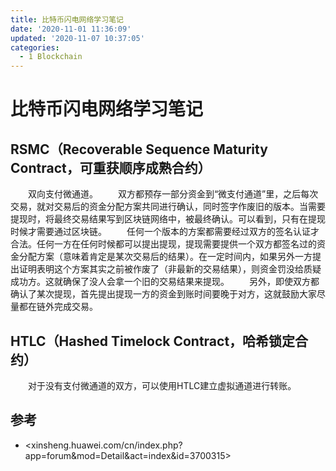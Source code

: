 ```yaml
---
title: 比特币闪电网络学习笔记
date: '2020-11-01 11:36:09'
updated: '2020-11-07 10:37:05'
categories:
  - 1 Blockchain
---
```

# 比特币闪电网络学习笔记

## RSMC（Recoverable Sequence Maturity Contract，可重获顺序成熟合约）

　　双向支付微通道。
　　双方都预存一部分资金到“微支付通道”里，之后每次交易，就对交易后的资金分配方案共同进行确认，同时签字作废旧的版本。当需要提现时，将最终交易结果写到区块链网络中，被最终确认。可以看到，只有在提现时候才需要通过区块链。
　　任何一个版本的方案都需要经过双方的签名认证才合法。任何一方在任何时候都可以提出提现，提现需要提供一个双方都签名过的资金分配方案（意味着肯定是某次交易后的结果）。在一定时间内，如果另外一方提出证明表明这个方案其实之前被作废了（非最新的交易结果），则资金罚没给质疑成功方。这就确保了没人会拿一个旧的交易结果来提现。
　　另外，即使双方都确认了某次提现，首先提出提现一方的资金到账时间要晚于对方，这就鼓励大家尽量都在链外完成交易。
　　
## HTLC（Hashed Timelock Contract，哈希锁定合约）

　　对于没有支付微通道的双方，可以使用HTLC建立虚拟通道进行转账。


## 参考

- <xinsheng.huawei.com/cn/index.php?app=forum&mod=Detail&act=index&id=3700315>

